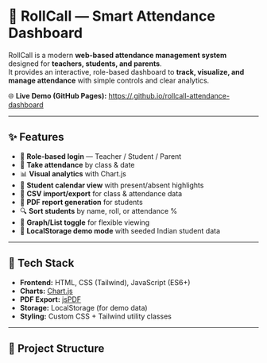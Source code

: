 # 📘 RollCall — Smart Attendance Dashboard

RollCall is a modern **web-based attendance management system** designed for **teachers, students, and parents**.  
It provides an interactive, role-based dashboard to **track, visualize, and manage attendance** with simple controls and clear analytics.

🌐 **Live Demo (GitHub Pages):** [https://<ayushbartwal11>.github.io/rollcall-attendance-dashboard](https://<ayushbartwal11>.github.io/rollcall-attendance-dashboard)

---

## ✨ Features
- 🔑 **Role-based login** — Teacher / Student / Parent
- 📝 **Take attendance** by class & date
- 📊 **Visual analytics** with Chart.js
- 📅 **Student calendar view** with present/absent highlights   
- 📂 **CSV import/export** for class & attendance data
- 📑 **PDF report generation** for students
- 🔍 **Sort students** by name, roll, or attendance %
- 🔄 **Graph/List toggle** for flexible viewing
- 💾 **LocalStorage demo mode** with seeded Indian student data

---

## 🚀 Tech Stack
- **Frontend:** HTML, CSS (Tailwind), JavaScript (ES6+)
- **Charts:** [Chart.js](https://www.chartjs.org/)
- **PDF Export:** [jsPDF](https://github.com/parallax/jsPDF)
- **Storage:** LocalStorage (for demo data)
- **Styling:** Custom CSS + Tailwind utility classes

---

## 📂 Project Structure
